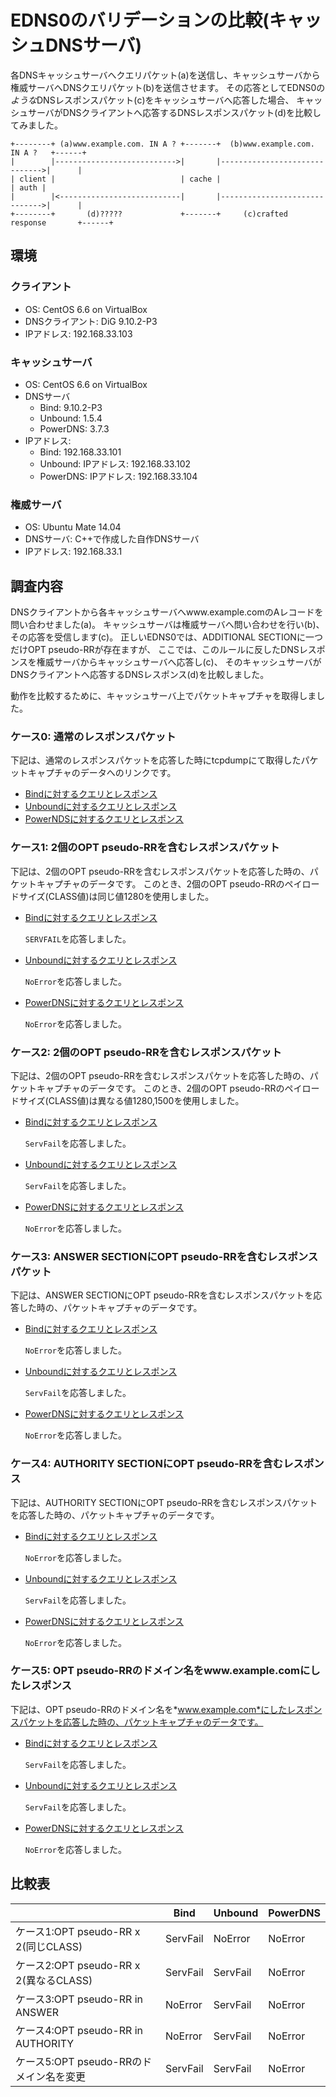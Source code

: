 # EDNS0のバリデーションの比較(キャッシュDNSサーバ)

各DNSキャッシュサーバへクエリパケット(a)を送信し、キャッシュサーバから権威サーバへDNSクエリパケット(b)を送信させます。
その応答としてEDNS0の*ような*DNSレスポンスパケット(c)をキャッシュサーバへ応答した場合、
キャッシュサーバがDNSクライアントへ応答するDNSレスポンスパケット(d)を比較してみました。

    +--------+ (a)www.example.com. IN A ? +-------+  (b)www.example.com. IN A ?   +------+
    |        |--------------------------->|       |------------------------------>|      |
    | client |                            | cache |                               | auth |
    |        |<---------------------------|       |------------------------------>|      |
    +--------+       (d)?????             +-------+     (c)crafted response       +------+

   
## 環境

### クライアント

* OS: CentOS 6.6 on VirtualBox
* DNSクライアント: DiG 9.10.2-P3
* IPアドレス: 192.168.33.103

### キャッシュサーバ

* OS: CentOS 6.6 on VirtualBox
* DNSサーバ
   - Bind: 9.10.2-P3
   - Unbound: 1.5.4
   - PowerDNS: 3.7.3
* IPアドレス:
   - Bind: 192.168.33.101
   - Unbound: IPアドレス: 192.168.33.102
   - PowerDNS: IPアドレス: 192.168.33.104

### 権威サーバ

* OS: Ubuntu Mate 14.04
* DNSサーバ: C++で作成した自作DNSサーバ
* IPアドレス: 192.168.33.1

## 調査内容

DNSクライアントから各キャッシュサーバへwww.example.comのAレコードを問い合わせました(a)。
キャッシュサーバは権威サーバへ問い合わせを行い(b)、その応答を受信します(c)。
正しいEDNS0では、ADDITIONAL SECTIONに一つだけOPT pseudo-RRが存在ますが、
ここでは、このルールに反したDNSレスポンスを権威サーバからキャッシュサーバへ応答し(c)、
そのキャッシュサーバがDNSクライアントへ応答するDNSレスポンス(d)を比較しました。

動作を比較するために、キャッシュサーバ上でパケットキャプチャを取得しました。

### ケース0: 通常のレスポンスパケット

下記は、通常のレスポンスパケットを応答した時にtcpdumpにて取得したパケットキャプチャのデータへのリンクです。

* [Bindに対するクエリとレスポンス](https://github.com/sischkg/edns0-validation/blob/master/cap/test_10_01.cap?raw=true)
* [Unboundに対するクエリとレスポンス](https://github.com/sischkg/edns0-validation/blob/master/cap/test_10_02.cap?raw=true)
* [PowerNDSに対するクエリとレスポンス](https://github.com/sischkg/edns0-validation/blob/master/cap/test_10_03.cap?raw=true)


### ケース1: 2個のOPT pseudo-RRを含むレスポンスパケット

下記は、2個のOPT pseudo-RRを含むレスポンスパケットを応答した時の、パケットキャプチャのデータです。
このとき、2個のOPT pseudo-RRのペイロードサイズ(CLASS値)は同じ値1280を使用しました。

* [Bindに対するクエリとレスポンス](https://github.com/sischkg/edns0-validation/blob/master/cap/test_11_01.cap?raw=true)

  `SERVFAIL`を応答しました。

* [Unboundに対するクエリとレスポンス](https://github.com/sischkg/edns0-validation/blob/master/cap/test_11_02.cap?raw=true)

  `NoError`を応答しました。

* [PowerDNSに対するクエリとレスポンス](https://github.com/sischkg/edns0-validation/blob/master/cap/test_11_03.cap?raw=true)

  `NoError`を応答しました。

### ケース2: 2個のOPT pseudo-RRを含むレスポンスパケット

下記は、2個のOPT pseudo-RRを含むレスポンスパケットを応答した時の、パケットキャプチャのデータです。
このとき、2個のOPT pseudo-RRのペイロードサイズ(CLASS値)は異なる値1280,1500を使用しました。

* [Bindに対するクエリとレスポンス](https://github.com/sischkg/edns0-validation/blob/master/cap/test_12_01.cap?raw=true)

  `ServFail`を応答しました。

* [Unboundに対するクエリとレスポンス](https://github.com/sischkg/edns0-validation/blob/master/cap/test_12_02.cap?raw=true)

  `ServFail`を応答しました。

* [PowerDNSに対するクエリとレスポンス](https://github.com/sischkg/edns0-validation/blob/master/cap/test_12_03.cap?raw=true)

  `NoError`を応答しました。

### ケース3: ANSWER SECTIONにOPT pseudo-RRを含むレスポンスパケット

下記は、ANSWER SECTIONにOPT pseudo-RRを含むレスポンスパケットを応答した時の、パケットキャプチャのデータです。

* [Bindに対するクエリとレスポンス](https://github.com/sischkg/edns0-validation/blob/master/cap/test_13_01.cap?raw=true)

  `NoError`を応答しました。

* [Unboundに対するクエリとレスポンス](https://github.com/sischkg/edns0-validation/blob/master/cap/test_13_02.cap?raw=true)

  `ServFail`を応答しました。

* [PowerDNSに対するクエリとレスポンス](https://github.com/sischkg/edns0-validation/blob/master/cap/test_13_03.cap?raw=true)

  `NoError`を応答しました。

### ケース4: AUTHORITY SECTIONにOPT pseudo-RRを含むレスポンス

下記は、AUTHORITY SECTIONにOPT pseudo-RRを含むレスポンスパケットを応答した時の、パケットキャプチャのデータです。

* [Bindに対するクエリとレスポンス](https://github.com/sischkg/edns0-validation/blob/master/cap/test_14_01.cap?raw=true)

  `NoError`を応答しました。

* [Unboundに対するクエリとレスポンス](https://github.com/sischkg/edns0-validation/blob/master/cap/test_14_02.cap?raw=true)

  `ServFail`を応答しました。

* [PowerDNSに対するクエリとレスポンス](https://github.com/sischkg/edns0-validation/blob/master/cap/test_14_03.cap?raw=true)

  `NoError`を応答しました。

### ケース5: OPT pseudo-RRのドメイン名をwww.example.comにしたレスポンス

下記は、OPT pseudo-RRのドメイン名を*www.example.com*にしたレスポンスパケットを応答した時の、パケットキャプチャのデータです。

* [Bindに対するクエリとレスポンス](https://github.com/sischkg/edns0-validation/blob/master/cap/test_15_01.cap?raw=true)

  `ServFail`を応答しました。

* [Unboundに対するクエリとレスポンス](https://github.com/sischkg/edns0-validation/blob/master/cap/test_15_02.cap?raw=true)

  `ServFail`を応答しました。

* [PowerDNSに対するクエリとレスポンス](https://github.com/sischkg/edns0-validation/blob/master/cap/test_15_03.cap?raw=true)

  `NoError`を応答しました。

## 比較表

|                                        | Bind      | Unbound    | PowerDNS |
|----------------------------------------|-----------|------------|----------|
|ケース1:OPT pseudo-RR x 2(同じCLASS)     | ServFail  | NoError    | NoError  |
|ケース2:OPT pseudo-RR x 2(異なるCLASS)   | ServFail  | ServFail   | NoError  |
|ケース3:OPT pseudo-RR in ANSWER         | NoError   | ServFail   | NoError  |
|ケース4:OPT pseudo-RR in AUTHORITY      | NoError   | ServFail   | NoError  |
|ケース5:OPT pseudo-RRのドメイン名を変更  | ServFail  | ServFail   | NoError  |


